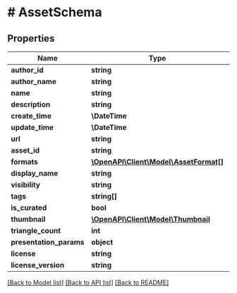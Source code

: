 # # AssetSchema

## Properties

Name | Type | Description | Notes
------------ | ------------- | ------------- | -------------
**author_id** | **string** |  | [optional]
**author_name** | **string** |  |
**name** | **string** |  |
**description** | **string** |  |
**create_time** | **\DateTime** |  |
**update_time** | **\DateTime** |  |
**url** | **string** |  |
**asset_id** | **string** |  |
**formats** | [**\OpenAPI\Client\Model\AssetFormat[]**](AssetFormat.md) |  |
**display_name** | **string** |  |
**visibility** | **string** |  |
**tags** | **string[]** |  | [optional]
**is_curated** | **bool** |  | [optional]
**thumbnail** | [**\OpenAPI\Client\Model\Thumbnail**](Thumbnail.md) |  |
**triangle_count** | **int** |  |
**presentation_params** | **object** |  | [optional]
**license** | **string** |  |
**license_version** | **string** |  |

[[Back to Model list]](../../README.md#models) [[Back to API list]](../../README.md#endpoints) [[Back to README]](../../README.md)
